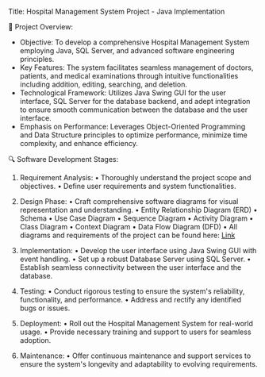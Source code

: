 Title: Hospital Management System Project - Java Implementation

🚀 Project Overview:
- Objective: To develop a comprehensive Hospital Management System employing Java, SQL Server, and advanced software engineering principles.
- Key Features: The system facilitates seamless management of doctors, patients, and medical examinations through intuitive functionalities including addition, editing, searching, and deletion.
- Technological Framework: Utilizes Java Swing GUI for the user interface, SQL Server for the database backend, and adept integration to ensure smooth communication between the database and the user interface.
- Emphasis on Performance: Leverages Object-Oriented Programming and Data Structure principles to optimize performance, minimize time complexity, and enhance efficiency.

🔍 Software Development Stages:
1. Requirement Analysis:
   • Thoroughly understand the project scope and objectives.
   • Define user requirements and system functionalities.

2. Design Phase:
  • Craft comprehensive software diagrams for visual representation and understanding.
  • Entity Relationship Diagram (ERD)
  • Schema
  • Use Case Diagram
  • Sequence Diagram
  • Activity Diagram
  • Class Diagram
  • Context Diagram
  • Data Flow Diagram (DFD)
  • All diagrams and requirements of the project can be found here: [Link](https://lnkd.in/dRqEVbPG)
       
3. Implementation:
   • Develop the user interface using Java Swing GUI with event handling.
   • Set up a robust Database Server using SQL Server.
   • Establish seamless connectivity between the user interface and the database.

4. Testing:
   • Conduct rigorous testing to ensure the system's reliability, functionality, and performance.
   • Address and rectify any identified bugs or issues.

5. Deployment:
   • Roll out the Hospital Management System for real-world usage.
   • Provide necessary training and support to users for seamless adoption.

6. Maintenance:
   • Offer continuous maintenance and support services to ensure the system's longevity and adaptability to evolving requirements.
